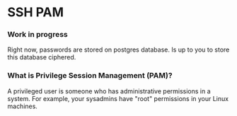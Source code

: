 # SSH PAM

### Work in progress

Right now, passwords are stored on postgres database. Is up to you to
store this database ciphered.

### What is Privilege Session Management (PAM)?

A privileged user is someone who has administrative permissions in a
system. For example, your sysadmins have "root" permissions in your Linux
machines.